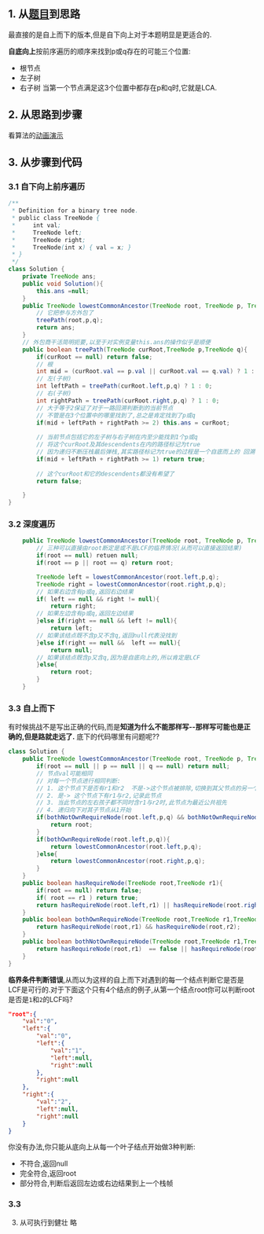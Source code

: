 ## 1. 从[题目](https://leetcode-cn.com/explore/learn/card/data-structure-binary-tree/4/conclusion/19/)到思路

最直接的是自上而下的版本,但是自下向上对于本题明显是更适合的.

**自底向上**按前序遍历的顺序来找到p或q存在的可能三个位置:
- 根节点
- 左子树
- 右子树
当第一个节点满足这3个位置中都存在p和q时,它就是LCA.
## 2. 从思路到步骤
看算法的[动画演示](https://leetcode-cn.com/problems/lowest-common-ancestor-of-a-binary-tree/solution/er-cha-shu-de-zui-jin-gong-gong-zu-xian-by-leetcod/)
## 3. 从步骤到代码

### 3.1 自下向上前序遍历
```java
/**
 * Definition for a binary tree node.
 * public class TreeNode {
 *     int val;
 *     TreeNode left;
 *     TreeNode right;
 *     TreeNode(int x) { val = x; }
 * }
 */
class Solution {
    private TreeNode ans;
    public void Solution(){
        this.ans =null;
    }
    public TreeNode lowestCommonAncestor(TreeNode root, TreeNode p, TreeNode q) {
        // 它把参与方外包了
        treePath(root,p,q);
        return ans;
    }
    // 外包商干活简明扼要,以至于对实例变量this.ans的操作似乎是顺便
    public boolean treePath(TreeNode curRoot,TreeNode p,TreeNode q){
        if(curRoot == null) return false;
        // 根
        int mid = (curRoot.val == p.val || curRoot.val == q.val) ? 1 : 0;
        // 左(子树)
        int leftPath = treePath(curRoot.left,p,q) ? 1 : 0;
        // 右(子树)
        int rightPath = treePath(curRoot.right,p,q) ? 1 : 0;
        // 大于等于2保证了对于一路回溯判断到的当前节点   
        // 不管是在3个位置中的哪里找到了,总之是肯定找到了p或q
        if(mid + leftPath + rightPath >= 2) this.ans = curRoot;
        
        // 当前节点包括它的左子树与右子树在内至少能找到1个p或q
        // 将这个curRoot及其descendents在内的路径标记为true
        // 因为递归不断压栈最后弹栈,其实路径标记为true的过程是一个自底而上的 回溯  的过程
        if(mid + leftPath + rightPath >= 1) return true;
        
        // 这个curRoot和它的descendents都没有希望了
        return false;

    }
}
```
### 3.2 深度遍历
```java
    public TreeNode lowestCommonAncestor(TreeNode root, TreeNode p, TreeNode q) {
        // 三种可以直接由root断定是或不是LCF的临界情况(从而可以直接返回结果)
        if(root == null) retuen null;
        if(root == p || root == q) return root;

        TreeNode left = lowestCommonAncestor(root.left,p,q);
        TreeNode right = lowestCommonAncestor(root.right,p,q);
        // 如果右边含有p或q,返回右边结果
        if( left == null && right != null){
            return right;
        // 如果左边含有p或q,返回左边结果
        }else if(right == null && left != null){
            return left;
        // 如果该结点既不含p又不含q,返回null代表没找到
        }else if(right == null &&  left == null){
            return null;
        // 如果该结点既含p又含q,因为是自底向上的,所以肯定是LCF
        }else{
            return root;
        }
    }
```
### 3.3 自上而下
有时候挑战不是写出正确的代码,而是**知道为什么不能那样写--那样写可能也是正确的,但是路就走远了.**
底下的代码哪里有问题呢??
```java
class Solution {
    public TreeNode lowestCommonAncestor(TreeNode root, TreeNode p, TreeNode q) {
        if(root == null || p == null || q == null) return null;
        // 节点val可能相同
        // 对每一个节点进行相同判断:
        // 1. 这个节点下是否有r1和r2  不是->这个节点被排除,切换到其父节点的另一个节点从1开始
        // 2. 是-> 这个节点下有r1与r2,记录此节点
        // 3. 当此节点的左右孩子都不同时含r1与r2时,此节点为最近公共祖先
        // 4. 递归向下对其子节点从1开始
        if(bothNotOwnRequireNode(root.left,p,q) && bothNotOwnRequireNode(root.right,p,q)){
            return root;
        }
        if(bothOwnRequireNode(root.left,p,q)){
            return lowestCommonAncestor(root.left,p,q);
        }else{
            return lowestCommonAncestor(root.right,p,q);
        }
    }
    public boolean hasRequireNode(TreeNode root,TreeNode r1){
    	if(root == null) return false;
  		if( root == r1 ) return true;
    	return hasRequireNode(root.left,r1) || hasRequireNode(root.right,r1);
    }
    public boolean bothOwnRequireNode(TreeNode root,TreeNode r1,TreeNode r2){
  	    return hasRequireNode(root,r1) && hasRequireNode(root,r2);
    }
    public boolean bothNotOwnRequireNode(TreeNode root,TreeNode r1,TreeNode r2){
  	    return hasRequireNode(root,r1)  == false || hasRequireNode(root,r2) == false;
    } 
}
```
**临界条件判断错误**,从而以为这样的自上而下对遇到的每一个结点判断它是否是LCF是可行的.对于下面这个只有4个结点的例子,从第一个结点root你可以判断root是否是`1`和`2`的LCF吗?

```json
"root":{
    "val":"0",
    "left":{
        "val":"0",
        "left":{
            "val":"1",
            "left":null,
            "right":null
        },
        "right":null
    },
    "right":{
        "val":"2",
        "left":null,
        "right":null
    }
}
```
你没有办法,你只能从底向上从每一个叶子结点开始做3种判断:
- 不符合,返回null
- 完全符合,返回root
- 部分符合,判断后返回左边或右边结果到上一个栈帧
### 3.3 
3. 从可执行到健壮
略